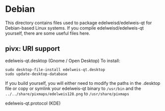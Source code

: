 
Debian
====================
This directory contains files used to package edelweisd/edelweis-qt
for Debian-based Linux systems. If you compile edelweisd/edelweis-qt yourself, there are some useful files here.

## pivx: URI support ##


edelweis-qt.desktop  (Gnome / Open Desktop)
To install:

	sudo desktop-file-install edelweis-qt.desktop
	sudo update-desktop-database

If you build yourself, you will either need to modify the paths in
the .desktop file or copy or symlink your edelweis-qt binary to `/usr/bin`
and the `../../share/pixmaps/edelweis128.png` to `/usr/share/pixmaps`

edelweis-qt.protocol (KDE)

